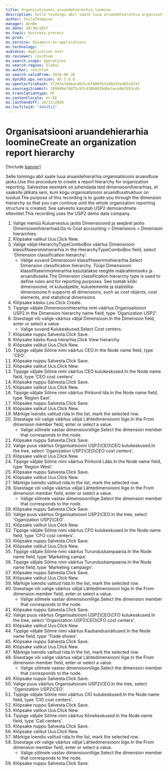 ```yaml
---
title: Organisatsiooni aruandehierarhia loomine
description: Selle toimingu abil saate luua aruandehierarhia organisatsiooni aruandluse jaoks.
author: ShylaThompson
manager: AnnBe
ms.date: 10/30/2017
ms.topic: business-process
ms.prod: ''
ms.service: dynamics-ax-applications
ms.technology: ''
audience: Application User
ms.reviewer: roschlom
ms.search.scope: Operations
ms.search.region: Global
ms.author: roschlom
ms.search.validFrom: 2016-06-30
ms.dyn365.ops.version: AX 7.0.0
ms.openlocfilehash: 57203a7ddbacd631cbf800fb3a98e35a485cb74f
ms.sourcegitcommit: 199848e78df5cb7c439b001bdbe1ece963593cdb
ms.translationtype: HT
ms.contentlocale: et-EE
ms.lasthandoff: 10/13/2020
ms.locfileid: "4442513"
---
```

# <a name="create-an-organization-report-hierarchy"></a><span data-ttu-id="baa4d-103">Organisatsiooni aruandehierarhia loomine</span><span class="sxs-lookup"><span data-stu-id="baa4d-103">Create an organization report hierarchy</span></span>

[!include [banner](../../includes/banner.md)]

<span data-ttu-id="baa4d-104">Selle toimingu abil saate luua aruandehierarhia organisatsiooni aruandluse jaoks.</span><span class="sxs-lookup"><span data-stu-id="baa4d-104">Use this procedure to create a report hierarchy for organization reporting.</span></span> <span data-ttu-id="baa4d-105">Salvestise eesmärk on juhendada teid dimensioonihierarhias, et saaksite jätkata seni, kuni kogu organisatsiooni aruandlusstruktuur on loodud.</span><span class="sxs-lookup"><span data-stu-id="baa4d-105">The purpose of this recording is to guide you through the dimension hierarchy so that you can continue until the whole organization reporting structure is created.</span></span> <span data-ttu-id="baa4d-106">See salvestis kasutab USP2 demoandmete ettevõtet.</span><span class="sxs-lookup"><span data-stu-id="baa4d-106">This recording uses the USP2 demo data company.</span></span>

1. <span data-ttu-id="baa4d-107">Valige menüü Kuluarvestus jaotis Dimensioonid ja seejärel jaotis Dimensioonihierarhiad.</span><span class="sxs-lookup"><span data-stu-id="baa4d-107">Go to Cost accounting > Dimensions > Dimension hierarchies.</span></span>
2. <span data-ttu-id="baa4d-108">Klõpsake valikut Uus.</span><span class="sxs-lookup"><span data-stu-id="baa4d-108">Click New.</span></span>
3. <span data-ttu-id="baa4d-109">Valige väljal HierarchyTypeComboBox väärtus Dimensiooni klassifitseerimishierarhia.</span><span class="sxs-lookup"><span data-stu-id="baa4d-109">In the HierarchyTypeComboBox field, select 'Dimension classification hierarchy'.</span></span>
    * <span data-ttu-id="baa4d-110">Valige suvand Dimensiooni klassifitseerimishierarhia.</span><span class="sxs-lookup"><span data-stu-id="baa4d-110">Select Dimension classification hierarchy.</span></span> <span data-ttu-id="baa4d-111">Tüüpi Dimensiooni klassifitseerimishierarhia kasutatakse reeglite määratlemiseks ja aruandluseks.</span><span class="sxs-lookup"><span data-stu-id="baa4d-111">The Dimension classification hierarchy type is used to define rules and for reporting purposes.</span></span> <span data-ttu-id="baa4d-112">See toetab kõiki dimensioone, nt kuluobjekte, kuluelemente ja statistilisi dimensioone.</span><span class="sxs-lookup"><span data-stu-id="baa4d-112">It supports all dimensions, such as cost objects, cost elements, and statistical dimensions.</span></span>  
4. <span data-ttu-id="baa4d-113">Klõpsake käsku Loo.</span><span class="sxs-lookup"><span data-stu-id="baa4d-113">Click Create.</span></span>
5. <span data-ttu-id="baa4d-114">Tippige väljale Dimensioonihierarhia nimi väärtus Organisatsioon USP2.</span><span class="sxs-lookup"><span data-stu-id="baa4d-114">In the Dimension hierarchy name field, type 'Oganization USP2'.</span></span>
6. <span data-ttu-id="baa4d-115">Sisestage või valige väärtus väljal Dimensioon.</span><span class="sxs-lookup"><span data-stu-id="baa4d-115">In the Dimension field, enter or select a value.</span></span>
    * <span data-ttu-id="baa4d-116">Valige suvand Kulukeskused.</span><span class="sxs-lookup"><span data-stu-id="baa4d-116">Select Cost centers.</span></span>  
7. <span data-ttu-id="baa4d-117">Klõpsake nuppu Salvesta.</span><span class="sxs-lookup"><span data-stu-id="baa4d-117">Click Save.</span></span>
8. <span data-ttu-id="baa4d-118">Klõpsake käsku Kuva hierarhia.</span><span class="sxs-lookup"><span data-stu-id="baa4d-118">Click View hierarchy.</span></span>
9. <span data-ttu-id="baa4d-119">Klõpsake valikut Uus.</span><span class="sxs-lookup"><span data-stu-id="baa4d-119">Click New.</span></span>
10. <span data-ttu-id="baa4d-120">Tippige väljale Sõlme nimi väärtus CEO.</span><span class="sxs-lookup"><span data-stu-id="baa4d-120">In the Node name field, type 'CEO'.</span></span>
11. <span data-ttu-id="baa4d-121">Klõpsake nuppu Salvesta.</span><span class="sxs-lookup"><span data-stu-id="baa4d-121">Click Save.</span></span>
12. <span data-ttu-id="baa4d-122">Klõpsake valikut Uus.</span><span class="sxs-lookup"><span data-stu-id="baa4d-122">Click New.</span></span>
13. <span data-ttu-id="baa4d-123">Tippige väljale Sõlme nimi väärtus CEO kulukeskused.</span><span class="sxs-lookup"><span data-stu-id="baa4d-123">In the Node name field, type 'CEO cost centers'.</span></span>
14. <span data-ttu-id="baa4d-124">Klõpsake nuppu Salvesta.</span><span class="sxs-lookup"><span data-stu-id="baa4d-124">Click Save.</span></span>
15. <span data-ttu-id="baa4d-125">Klõpsake valikut Uus.</span><span class="sxs-lookup"><span data-stu-id="baa4d-125">Click New.</span></span>
16. <span data-ttu-id="baa4d-126">Tippige väljale Sõlme nimi väärtus Piirkond Ida.</span><span class="sxs-lookup"><span data-stu-id="baa4d-126">In the Node name field, type 'Region East'.</span></span>
17. <span data-ttu-id="baa4d-127">Klõpsake nuppu Salvesta.</span><span class="sxs-lookup"><span data-stu-id="baa4d-127">Click Save.</span></span>
18. <span data-ttu-id="baa4d-128">Klõpsake valikut Uus.</span><span class="sxs-lookup"><span data-stu-id="baa4d-128">Click New.</span></span>
19. <span data-ttu-id="baa4d-129">Märkige loendis valitud rida.</span><span class="sxs-lookup"><span data-stu-id="baa4d-129">In the list, mark the selected row.</span></span>
20. <span data-ttu-id="baa4d-130">Sisestage või valige väärtus väljal Lähtedimensiooni liige.</span><span class="sxs-lookup"><span data-stu-id="baa4d-130">In the From dimension member field, enter or select a value.</span></span>
    * <span data-ttu-id="baa4d-131">Valige sõlmele vastav dimensiooniliige.</span><span class="sxs-lookup"><span data-stu-id="baa4d-131">Select the dimension member that corresponds to the node.</span></span>  
21. <span data-ttu-id="baa4d-132">Klõpsake nuppu Salvesta.</span><span class="sxs-lookup"><span data-stu-id="baa4d-132">Click Save.</span></span>
22. <span data-ttu-id="baa4d-133">Valige puus väärtus Organisatsiooni USP2\CEO\CEO kulukeskused.</span><span class="sxs-lookup"><span data-stu-id="baa4d-133">In the tree, select 'Oganization USP2\CEO\CEO cost centers'.</span></span>
23. <span data-ttu-id="baa4d-134">Klõpsake valikut Uus.</span><span class="sxs-lookup"><span data-stu-id="baa4d-134">Click New.</span></span>
24. <span data-ttu-id="baa4d-135">Tippige väljale Sõlme nimi väärtus Piirkond Lääs.</span><span class="sxs-lookup"><span data-stu-id="baa4d-135">In the Node name field, type 'Region West'.</span></span>
25. <span data-ttu-id="baa4d-136">Klõpsake nuppu Salvesta.</span><span class="sxs-lookup"><span data-stu-id="baa4d-136">Click Save.</span></span>
26. <span data-ttu-id="baa4d-137">Klõpsake valikut Uus.</span><span class="sxs-lookup"><span data-stu-id="baa4d-137">Click New.</span></span>
27. <span data-ttu-id="baa4d-138">Märkige loendis valitud rida.</span><span class="sxs-lookup"><span data-stu-id="baa4d-138">In the list, mark the selected row.</span></span>
28. <span data-ttu-id="baa4d-139">Sisestage või valige väärtus väljal Lähtedimensiooni liige.</span><span class="sxs-lookup"><span data-stu-id="baa4d-139">In the From dimension member field, enter or select a value.</span></span>
    * <span data-ttu-id="baa4d-140">Valige sõlmele vastav dimensiooniliige.</span><span class="sxs-lookup"><span data-stu-id="baa4d-140">Select the dimension member that corresponds to the node.</span></span>  
29. <span data-ttu-id="baa4d-141">Klõpsake nuppu Salvesta.</span><span class="sxs-lookup"><span data-stu-id="baa4d-141">Click Save.</span></span>
30. <span data-ttu-id="baa4d-142">Valige puus väärtus Organisatsiooni USP2\CEO.</span><span class="sxs-lookup"><span data-stu-id="baa4d-142">In the tree, select 'Oganization USP2\CEO'.</span></span>
31. <span data-ttu-id="baa4d-143">Klõpsake valikut Uus.</span><span class="sxs-lookup"><span data-stu-id="baa4d-143">Click New.</span></span>
32. <span data-ttu-id="baa4d-144">Tippige väljale Sõlme nimi väärtus CFO kulukeskused.</span><span class="sxs-lookup"><span data-stu-id="baa4d-144">In the Node name field, type 'CFO cost centers'.</span></span>
33. <span data-ttu-id="baa4d-145">Klõpsake nuppu Salvesta.</span><span class="sxs-lookup"><span data-stu-id="baa4d-145">Click Save.</span></span>
34. <span data-ttu-id="baa4d-146">Klõpsake valikut Uus.</span><span class="sxs-lookup"><span data-stu-id="baa4d-146">Click New.</span></span>
35. <span data-ttu-id="baa4d-147">Tippige väljale Sõlme nimi väärtus Turunduskampaania.</span><span class="sxs-lookup"><span data-stu-id="baa4d-147">In the Node name field, type 'Marketing campa'.</span></span>
36. <span data-ttu-id="baa4d-148">Tippige väljale Sõlme nimi väärtus Turunduskampaania.</span><span class="sxs-lookup"><span data-stu-id="baa4d-148">In the Node name field, type 'Marketing campaign'.</span></span>
37. <span data-ttu-id="baa4d-149">Klõpsake nuppu Salvesta.</span><span class="sxs-lookup"><span data-stu-id="baa4d-149">Click Save.</span></span>
38. <span data-ttu-id="baa4d-150">Klõpsake valikut Uus.</span><span class="sxs-lookup"><span data-stu-id="baa4d-150">Click New.</span></span>
39. <span data-ttu-id="baa4d-151">Märkige loendis valitud rida.</span><span class="sxs-lookup"><span data-stu-id="baa4d-151">In the list, mark the selected row.</span></span>
40. <span data-ttu-id="baa4d-152">Sisestage või valige väärtus väljal Lähtedimensiooni liige.</span><span class="sxs-lookup"><span data-stu-id="baa4d-152">In the From dimension member field, enter or select a value.</span></span>
    * <span data-ttu-id="baa4d-153">Valige sõlmele vastav dimensiooniliige.</span><span class="sxs-lookup"><span data-stu-id="baa4d-153">Select the dimension member that corresponds to the node.</span></span>  
41. <span data-ttu-id="baa4d-154">Klõpsake nuppu Salvesta.</span><span class="sxs-lookup"><span data-stu-id="baa4d-154">Click Save.</span></span>
42. <span data-ttu-id="baa4d-155">Valige puus väärtus Organisatsiooni USP2\CEO\CFO kulukeskused.</span><span class="sxs-lookup"><span data-stu-id="baa4d-155">In the tree, select 'Organization USP2\CEO\CFO cost centers'.</span></span>
43. <span data-ttu-id="baa4d-156">Klõpsake valikut Uus.</span><span class="sxs-lookup"><span data-stu-id="baa4d-156">Click New.</span></span>
44. <span data-ttu-id="baa4d-157">Tippige väljale Sõlme nimi väärtus Kaubandusnäitused.</span><span class="sxs-lookup"><span data-stu-id="baa4d-157">In the Node name field, type 'Trade shows'.</span></span>
45. <span data-ttu-id="baa4d-158">Klõpsake nuppu Salvesta.</span><span class="sxs-lookup"><span data-stu-id="baa4d-158">Click Save.</span></span>
46. <span data-ttu-id="baa4d-159">Klõpsake valikut Uus.</span><span class="sxs-lookup"><span data-stu-id="baa4d-159">Click New.</span></span>
47. <span data-ttu-id="baa4d-160">Märkige loendis valitud rida.</span><span class="sxs-lookup"><span data-stu-id="baa4d-160">In the list, mark the selected row.</span></span>
48. <span data-ttu-id="baa4d-161">Sisestage või valige väärtus väljal Lähtedimensiooni liige.</span><span class="sxs-lookup"><span data-stu-id="baa4d-161">In the From dimension member field, enter or select a value.</span></span>
    * <span data-ttu-id="baa4d-162">Valige sõlmele vastav dimensiooniliige.</span><span class="sxs-lookup"><span data-stu-id="baa4d-162">Select the dimension member that corresponds to the node.</span></span>  
49. <span data-ttu-id="baa4d-163">Klõpsake nuppu Salvesta.</span><span class="sxs-lookup"><span data-stu-id="baa4d-163">Click Save.</span></span>
50. <span data-ttu-id="baa4d-164">Valige puus väärtus Organisatsiooni USP2\CEO.</span><span class="sxs-lookup"><span data-stu-id="baa4d-164">In the tree, select 'Oganization USP2\CEO'.</span></span>
51. <span data-ttu-id="baa4d-165">Tippige väljale Sõlme nimi väärtus CIO kulukeskused.</span><span class="sxs-lookup"><span data-stu-id="baa4d-165">In the Node name field, type 'CIO cost centers'.</span></span>
52. <span data-ttu-id="baa4d-166">Klõpsake nuppu Salvesta.</span><span class="sxs-lookup"><span data-stu-id="baa4d-166">Click Save.</span></span>
53. <span data-ttu-id="baa4d-167">Klõpsake valikut Uus.</span><span class="sxs-lookup"><span data-stu-id="baa4d-167">Click New.</span></span>
54. <span data-ttu-id="baa4d-168">Tippige väljale Sõlme nimi väärtus Kõnekeskused.</span><span class="sxs-lookup"><span data-stu-id="baa4d-168">In the Node name field, type 'Call centers'.</span></span>
55. <span data-ttu-id="baa4d-169">Klõpsake nuppu Salvesta.</span><span class="sxs-lookup"><span data-stu-id="baa4d-169">Click Save.</span></span>
56. <span data-ttu-id="baa4d-170">Klõpsake valikut Uus.</span><span class="sxs-lookup"><span data-stu-id="baa4d-170">Click New.</span></span>
57. <span data-ttu-id="baa4d-171">Märkige loendis valitud rida.</span><span class="sxs-lookup"><span data-stu-id="baa4d-171">In the list, mark the selected row.</span></span>
58. <span data-ttu-id="baa4d-172">Sisestage või valige väärtus väljal Lähtedimensiooni liige.</span><span class="sxs-lookup"><span data-stu-id="baa4d-172">In the From dimension member field, enter or select a value.</span></span>
    * <span data-ttu-id="baa4d-173">Valige sõlmele vastav dimensiooniliige.</span><span class="sxs-lookup"><span data-stu-id="baa4d-173">Select the dimension member that corresponds to the node.</span></span>  
59. <span data-ttu-id="baa4d-174">Klõpsake nuppu Salvesta.</span><span class="sxs-lookup"><span data-stu-id="baa4d-174">Click Save.</span></span>

